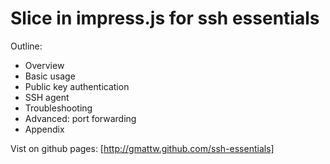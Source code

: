 Slice in impress.js for ssh essentials
======================================

Outline:

- Overview
- Basic usage
- Public key authentication
- SSH agent
- Troubleshooting
- Advanced: port forwarding
- Appendix

Vist on github pages: [http://gmattw.github.com/ssh-essentials]
